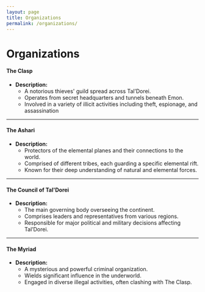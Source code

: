 ```yaml
---
layout: page
title: Organizations
permalink: /organizations/
---
```

# Organizations

#### The Clasp
- **Description:** 
  - A notorious thieves' guild spread across Tal’Dorei.
  - Operates from secret headquarters and tunnels beneath Emon.
  - Involved in a variety of illicit activities including theft, espionage, and assassination

---

#### The Ashari
- **Description:** 
  - Protectors of the elemental planes and their connections to the world.
  - Comprised of different tribes, each guarding a specific elemental rift.
  - Known for their deep understanding of natural and elemental forces.

---

#### The Council of Tal'Dorei
- **Description:** 
  - The main governing body overseeing the continent.
  - Comprises leaders and representatives from various regions.
  - Responsible for major political and military decisions affecting Tal’Dorei.

---

#### The Myriad
- **Description:** 
  - A mysterious and powerful criminal organization.
  - Wields significant influence in the underworld.
  - Engaged in diverse illegal activities, often clashing with The Clasp.


